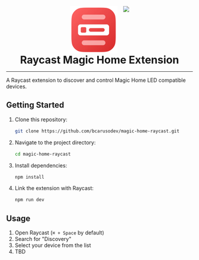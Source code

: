 <div style="display:flex;flex-direction: column; justify-content: center; gap:0; text-align: center">
<div style="display:flex;flex-direction: row; justify-content: center; gap: 1rem; text-align: center">
  <img src="https://github.com/raycast/extensions/raw/main/images/store-logo.webp" height="128">
  <img src="https://play-lh.googleusercontent.com/Ev8OlhGrurkgyBncxVZrLasj1ldCOZP6KBpSOawB3njOXEOcTZLzvCUeBnyuzOxY8w" height="128">
</div>
<h1 align="center" style="padding: 0;margin: 0">Raycast Magic Home Extension</h1>
</div>

---

A Raycast extension to discover and control Magic Home LED compatible devices.

## Getting Started

1. Clone this repository:
   ```sh
   git clone https://github.com/bcarusodev/magic-home-raycast.git
   ```
2. Navigate to the project directory:
   ```sh
   cd magic-home-raycast
   ```
3. Install dependencies:
   ```sh
   npm install
   ```
4. Link the extension with Raycast:
   ```sh
   npm run dev
   ```

## Usage

1. Open Raycast (`⌘ + Space` by default)
2. Search for "Discovery"
3. Select your device from the list
4. TBD